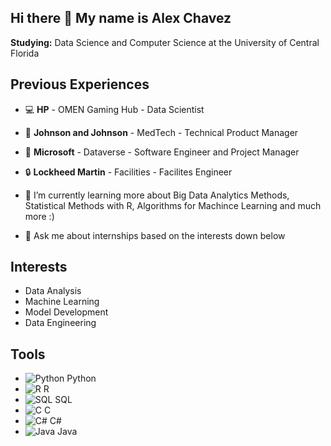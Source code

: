 ## Hi there 👋 My name is Alex Chavez

**Studying:** Data Science and Computer Science at the University of Central Florida

## Previous Experiences
- 💻 **HP** - OMEN Gaming Hub - Data Scientist
- 🏥 **Johnson and Johnson** - MedTech - Technical Product Manager
- 🏢 **Microsoft** - Dataverse - Software Engineer and Project Manager
- 🔒 **Lockheed Martin** - Facilities - Facilites Engineer

- 🌱 I’m currently learning more about Big Data Analytics Methods, Statistical Methods with R, Algorithms for Machince Learning and much more :)
- 💬 Ask me about internships based on the interests down below

## Interests
- Data Analysis
- Machine Learning
- Model Development
- Data Engineering

## Tools
- ![Python](https://upload.wikimedia.org/wikipedia/commons/c/c3/Python-logo-notext.svg) Python
- ![R](https://www.r-project.org/logo/Rlogo.png) R
- ![SQL](https://upload.wikimedia.org/wikipedia/commons/2/24/SQL_Logo.svg) SQL
- ![C](https://upload.wikimedia.org/wikipedia/commons/3/3f/The_C_Programming_Language_logo.svg) C
- ![C#](https://upload.wikimedia.org/wikipedia/commons/4/4f/Csharp_Logo.png) C#
- ![Java](https://upload.wikimedia.org/wikipedia/en/3/30/Java_logo_and_wordmark.svg) Java




